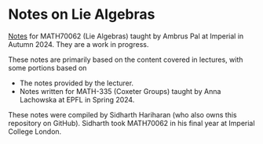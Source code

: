 # Notes on Lie Algebras

[Notes](https://github.com/thefundamentaltheor3m/LieAlgebrasNotes/blob/main/TeX_Outputs/main.pdf) for MATH70062 (Lie Algebras) taught by Ambrus Pal at Imperial in Autumn 2024. They are a work in progress.

These notes are primarily based on the content covered in lectures, with some portions based on

* The notes provided by the lecturer.
* Notes written for MATH-335 (Coxeter Groups) taught by Anna Lachowska at EPFL in Spring 2024.

These notes were compiled by Sidharth Hariharan (who also owns this repository on GitHub). Sidharth took MATH70062 in his final year at Imperial College London.
